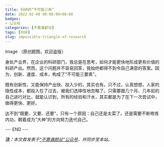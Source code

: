 ```yaml
---
title: 科研的“不可能三角”
date: 2022-02-08 00:00:00+08:00
badges:
- 公众号
categories: [不靠谱颜论]
tags: [科研]
slug: impossible-triangle-of-research
---
```


Image
（原创题图，欢迎盗版）

身处产业界，在企业的科研部门，我总是在思考，如何才能更快地形成更有价值的科研产出。然而，这个问题并不容易回答，我始终都得不到令自己满意的答案。因为，创新、速度、成本，构成了“不可能三要素”。

既有创新性，又能保持产出快、投入少的，其实也有。只不过，认真想想，人家的隐性成本，都投入在了过去，被我们选择性地忽略了。只需要跟几个月、几年前的自己进行对比，就能认识到，所有的经验和汗水，其实都是为了在下一次尝试中，做得更快、更好。

达不到“既要、又要、还要”，只有一个原因：自己还是太菜了。还是需要不断修炼内功，朝着成为“大神”的方向努力迭代自己。

<div class="p-5 text-center">--- END ---</div>

<i><b>注：</b>本文首发表于[“不靠谱颜论”公众号](https://mp.weixin.qq.com/s/sh3cBEIGS0rJP99Kgj5-dA)，并同步至本站。</i>
